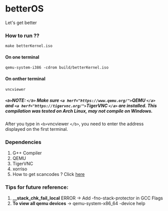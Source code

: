 # betterOS

Let's get better

### How to run ??

``make betterKernel.iso``

#### On one terminal

``qemu-system-i386 -cdrom build/betterKernel.iso``

#### On onther terminal

``vncviewer``

##### `<b>`NOTE: `</b>` Make sure `<a herf="https://www.qemu.org/">`QEMU `</a>` and `<a herf="https://tigervnc.org/">`TigerVNC `</a>` are installed. This compilation was tested on Arch Linux, may not compile on Windows.

After you type in `<b>`vncviewer `</b>`, you need to enter the address displayed on the first terminal.

### Dependencies

<ol>
    <li> G++ Compiler </li>
    <li> QEMU </li>
    <li> TigerVNC </li>
    <li> xorriso </li>
	<li> How to get scancodes ? Click <a href = "https://kbdlayout.info/kbdusx/scancodes?arrangement=ANSI104">here</a></li>
</ol>

### Tips for future reference:

<ol>
    <li> <b>__stack_chk_fail_local</b> ERROR -> Add -fno-stack-protector in GCC Flags </li>
    <li> <b>To view all qemu devices</b> -> qemu-system-x86_64 -device help </li>
</ol>
